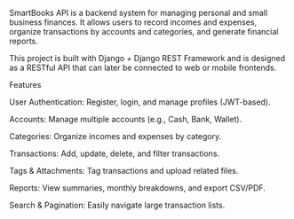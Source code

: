 SmartBooks API is a backend system for managing personal and small business finances. It allows users to record incomes and expenses, organize transactions by accounts and categories, and generate financial reports.

This project is built with Django + Django REST Framework and is designed as a RESTful API that can later be connected to web or mobile frontends.

 Features

User Authentication: Register, login, and manage profiles (JWT-based).

Accounts: Manage multiple accounts (e.g., Cash, Bank, Wallet).

Categories: Organize incomes and expenses by category.

Transactions: Add, update, delete, and filter transactions.

Tags & Attachments: Tag transactions and upload related files.

Reports: View summaries, monthly breakdowns, and export CSV/PDF.

Search & Pagination: Easily navigate large transaction lists.
